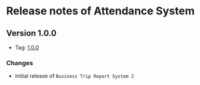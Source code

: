 # Release notes of Attendance System

## Version 1.0.0

* Tag: [1.0.0](https://github.com/infinitiessoft/Btrs/tree/v1.0.0)

### Changes

* Initial release of `Business Trip Report System 2`



